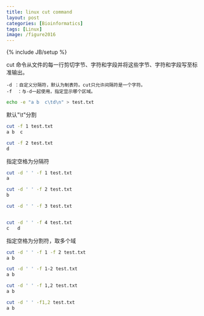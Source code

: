 ```yaml
---
title: linux cut command
layout: post
categories: [Bioinformatics]
tags: [Linux]
image: /figure2016
---
```

{% include JB/setup %}

cut 命令从文件的每一行剪切字节、字符和字段并将这些字节、字符和字段写至标准输出。        

```
-d ：自定义分隔符，默认为制表符。cut只允许间隔符是一个字符。
-f  ：与-d一起使用，指定显示哪个区域。
```

```bash
echo -e "a b  c\td\n" > test.txt
```

默认"\\t"分割      

```sh
cut -f 1 test.txt 
a b  c

cut -f 2 test.txt 
d
```

指定空格为分隔符    

```sh
cut -d ' ' -f 1 test.txt 
a

cut -d ' ' -f 2 test.txt 
b

cut -d ' ' -f 3 test.txt 


cut -d ' ' -f 4 test.txt 
c	d
```

指定空格为分割符，取多个域     

```sh
cut -d ' ' -f 1 -f 2 test.txt 
a b

cut -d ' ' -f 1-2 test.txt 
a b

cut -d ' ' -f 1,2 test.txt 
a b

cut -d ' ' -f1,2 test.txt 
a b
```

